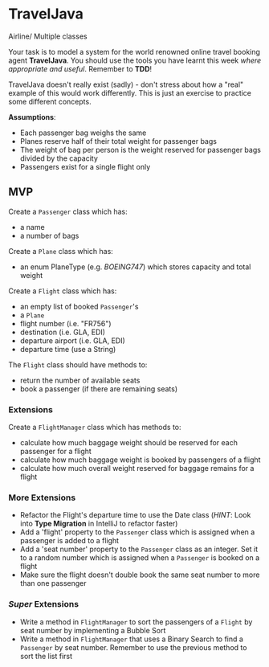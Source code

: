 # TravelJava
Airline/ Multiple classes

Your task is to model a system for the world renowned online travel booking agent __TravelJava__. You should use the tools you have learnt this week _where appropriate and useful_. Remember to **TDD**!

TravelJava doesn't really exist (sadly) - don't stress about how a "real" example of this would work differently. This is just an exercise to practice some different concepts.

**Assumptions**:
* Each passenger bag weighs the same
* Planes reserve half of their total weight for passenger bags
* The weight of bag per person is the weight reserved for passenger bags divided by the capacity
* Passengers exist for a single flight only

## MVP
Create a `Passenger` class which has:
* a name
* a number of bags

Create a `Plane` class which has:
* an enum PlaneType (e.g. *BOEING747*) which stores capacity and total weight

Create a `Flight` class which has:
* an empty list of booked `Passenger`'s
* a `Plane`
* flight number (i.e. "FR756")
* destination (i.e. GLA, EDI)
* departure airport (i.e. GLA, EDI)
* departure time (use a String)

The `Flight` class should have methods to:
* return the number of available seats
* book a passenger (if there are remaining seats)

### Extensions
Create a `FlightManager` class which has methods to:
* calculate how much baggage weight should be reserved for each passenger for a flight
* calculate how much baggage weight is booked by passengers of a flight
* calculate how much overall weight reserved for baggage remains for a flight

### More Extensions
* Refactor the Flight's departure time to use the Date class (*HINT*: Look into **Type Migration** in IntelliJ to refactor faster)
* Add a 'flight' property to the `Passenger` class which is assigned when a passenger is added to a flight
* Add a 'seat number' property to the `Passenger` class as an integer. Set it to a random number which is assigned when a `Passenger` is booked on a flight
* Make sure the flight doesn't double book the same seat number to more than one passenger

### ***Super*** Extensions
* Write a method in `FlightManager` to sort the passengers of a `Flight` by seat number by implementing a Bubble Sort
* Write a method in `FlightManager` that uses a Binary Search to find a `Passenger` by seat number. Remember to use the previous method to sort the list first
